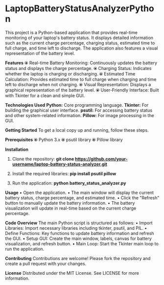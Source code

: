 # LaptopBatteryStatusAnalyzerPython
This project is a Python-based application that provides real-time monitoring of your laptop's battery status. It displays detailed information such as the current charge percentage, charging status, estimated time to full charge, and time left to discharge. The application also features a visual representation of the battery level.

**Features**
⦿ Real-time Battery Monitoring: Continuously updates the battery status and displays the charge percentage.
⦿ Charging Status: Indicates whether the laptop is charging or discharging.
⦿ Estimated Time Calculation: Provides estimated time to full charge when charging and time left to discharge when not charging.
⦿ Visual Representation: Displays a graphical representation of the battery level.
⦿ User-Friendly Interface: Built with Tkinter for a clean and simple GUI.

**Technologies Used**
**Python:** Core programming language.
**Tkinter:** For building the graphical user interface.
**psutil:** For accessing battery status and other system-related information.
**Pillow:** For image processing in the GUI.

**Getting Started**
To get a local copy up and running, follow these steps.

**Prerequisites**
⦿ Python 3.x
⦿ psutil library
⦿ Pillow library

**Installation**
1. Clone the repository:
**git clone https://github.com/your-username/laptop-battery-status-analyzer.git**

2. Install the required libraries:
**pip install psutil pillow**

3. Run the application:
**python battery_status_analyzer.py**

**Usage**
• Open the application.
• The main window will display the current battery status, charge percentage, and estimated time.
• Click the "Refresh" button to manually update the battery information.
• The battery visualization will update in real-time based on the current charge percentage.

**Code Overview**
The main Python script is structured as follows:
• Import Libraries: Import necessary libraries including tkinter, psutil, and PIL.
• Define Functions: Key functions to update battery information and refresh the GUI.
• Setup GUI: Create the main window, labels, canvas for battery visualization, and refresh button.
• Main Loop: Start the Tkinter main loop to run the application.

**Contributing**
Contributions are welcome! Please fork the repository and create a pull request with your changes.

**License**
Distributed under the MIT License. See LICENSE for more information.

